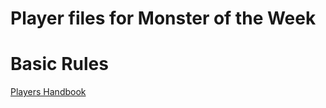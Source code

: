 <style>
  header: display: none;
</style>

# Player files for Monster of the Week

# Basic Rules
[Players Handbook](/e22990e/motw+players+handbook.pdf)
